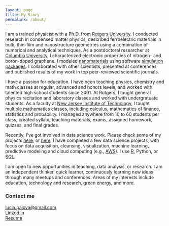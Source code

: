```yaml
---
layout: page
title: My Story
permalink: /about/
---
```


I am a trained physicist with a Ph.D. from [Rutgers University](http://www.physics.rutgers.edu/). I conducted research in condensed matter physics, described ferroelectric materials in bulk, thin-film and nanostructure geometries using a combination of numerical and analytical techniques. 
As a postdoctoral researcher at [Columbia University](http://www.columbia.edu/), 
I characterized electronic properties of nitrogen- and boron-doped graphene.
I modeled [nanomaterials](http://science.sciencemag.org/content/333/6045/999.abstract) using software [simulation](https://www.vasp.at/) [packages](http://www.quantum-espresso.org/). I collaborated with other scientists, presented at conferences and published results of my work in top peer-reviewed scientific journals.

I have a passion for education. I have been teaching physics, chemistry and math classes at regular, advanced and honors levels, and worked with talented high school students since 2001. 
At Rutgers, I taught general physics recitation and laboratory classes and worked with undergratuate students. 
As a faculty at [New Jersey Institute of Technology](http://math.njit.edu/), 
I taught multiple mathematics classes, including calculus, mathematics of finance, statistics and probability. 
I managed anywhere from 10 to 60 students per class, created syllabi, 
teaching materials, exams, assigned homework, quizzes, and final grades.

Recently, I've got involved in data science work. Please check some of my projects [here](http://lpalova.github.io/), or 
[here](https://github.com/lpalova). I have completed a few data science projects, with focus on 
data acquisition, cleansing, visualization, machine learning, predictive modeling and 
cloud computing (e.g., [AWS](https://aws.amazon.com/)).
I use [R](https://www.coursera.org/account/accomplishments/specialization/certificate/LL4BR8M6KAGX), 
Python, or
[SQL](https://prod-cert-bucket.s3.amazonaws.com/downloads/887f1902d7c941cda709f846f642f8e8/Statement.pdf).

I am open to new opportunities in teaching, data analysis, or research. 
I am an independent thinker, quick learner, continuously learning new ideas through many meetups and conferences.
Areas of my interests include education, technology and research, green energy, and more.

### Contact me

[lucia.palova@gmail.com](mailto:email@domain.com)   
[Linked.in](https://www.linkedin.com/in/luciapalova)  
[Resume](/Resume_Lucia_Palova.pdf) 

